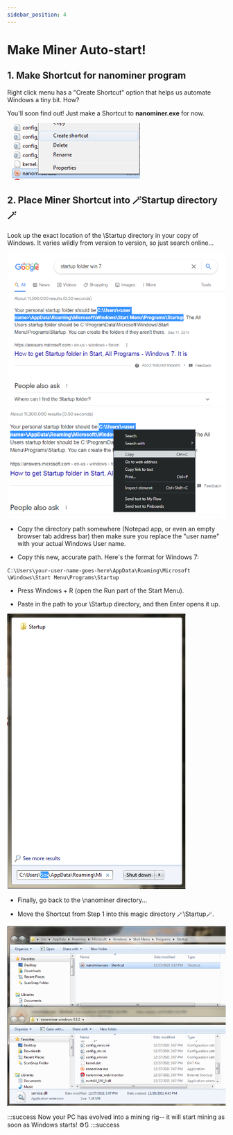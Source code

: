 ```yaml
---
sidebar_position: 4
---
```


# Make Miner Auto-start!

## 1. Make Shortcut for nanominer program

Right click menu has a "Create Shortcut" option that helps us automate Windows a tiny bit. How? 

You'll soon find out! Just make a Shortcut to **nanominer.exe** for now.

![](../../static/img/031.png)


## 2. Place Miner Shortcut into 🪄Startup directory🪄

Look up the exact location of the \Startup directory in your copy of Windows. It varies wildly from version to version, so just search online...

![](../../static/img/032.png)
![](../../static/img/033.png)

- Copy the directory path somewhere (Notepad app, or even an empty browser tab address bar) then make sure you replace the "user name" with your actual Windows User name.

- Copy this new, accurate path. Here's the format for Windows 7:

```code
C:\Users\your-user-name-goes-here\AppData\Roaming\Microsoft \Windows\Start Menu\Programs\Startup
```
- Press Windows + R (open the Run part of the Start Menu).

- Paste in the path to your \Startup directory, and then Enter opens it up.

![](../../static/img/034.png)


- Finally, go back to the \nanominer directory...

- Move the Shortcut from Step 1 into this magic directory 🪄\Startup🪄.

![](../../static/img/035.png)

 

:::success
Now your PC has evolved into a mining rig-- it will start mining as soon as Windows starts! ⚙️🔃
:::success
